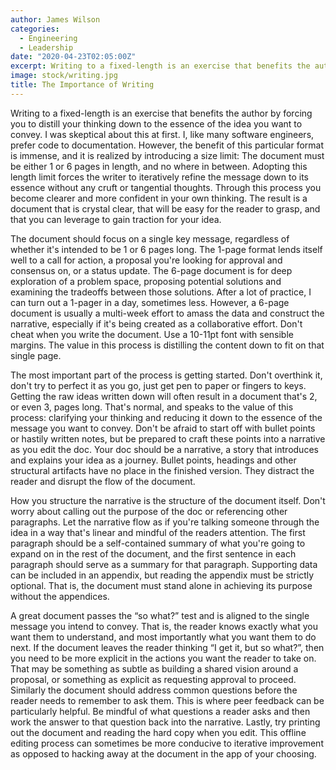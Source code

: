 ```yaml
---
author: James Wilson
categories:
  - Engineering
  - Leadership
date: "2020-04-23T02:05:00Z"
excerpt: Writing to a fixed-length is an exercise that benefits the author by forcing you to distill your thinking down to the essence of the idea you want to convey. Through this process you become clearer and more confident in your own thinking. The result is a document that is crystal clear, that will be easy for the reader to grasp, and that you can leverage to gain traction for your idea.
image: stock/writing.jpg
title: The Importance of Writing
---
```


Writing to a fixed-length is an exercise that benefits the author by forcing you to distill your thinking down to the essence of the idea you want to convey. I was skeptical about this at first. I, like many software engineers, prefer code to documentation. However, the benefit of this particular format is immense, and it is realized by introducing a size limit: The document must be either 1 or 6 pages in length, and no where in between. Adopting this length limit forces the writer to iteratively refine the message down to its essence without any cruft or tangential thoughts. Through this process you become clearer and more confident in your own thinking. The result is a document that is crystal clear, that will be easy for the reader to grasp, and that you can leverage to gain traction for your idea.

The document should focus on a single key message, regardless of whether it's intended to be 1 or 6 pages long. The 1-page format lends itself well to a call for action, a proposal you're looking for approval and consensus on, or a status update. The 6-page document is for deep exploration of a problem space, proposing potential solutions and examining the tradeoffs between those solutions. After a lot of practice, I can turn out a 1-pager in a day, sometimes less. However, a 6-page document is usually a multi-week effort to amass the data and construct the narrative, especially if it's being created as a collaborative effort. Don't cheat when you write the document. Use a 10-11pt font with sensible margins. The value in this process is distilling the content down to fit on that single page.

The most important part of the process is getting started. Don't overthink it, don't try to perfect it as you go, just get pen to paper or fingers to keys. Getting the raw ideas written down will often result in a document that's 2, or even 3, pages long. That's normal, and speaks to the value of this process: clarifying your thinking and reducing it down to the essence of the message you want to convey. Don't be afraid to start off with bullet points or hastily written notes, but be prepared to craft these points into a narrative as you edit the doc. Your doc should be a narrative, a story that introduces and explains your idea as a journey. Bullet points, headings and other structural artifacts have no place in the finished version. They distract the reader and disrupt the flow of the document.

How you structure the narrative is the structure of the document itself. Don't worry about calling out the purpose of the doc or referencing other paragraphs. Let the narrative flow as if you're talking someone through the idea in a way that's linear and mindful of the readers attention. The first paragraph should be a self-contained summary of what you're going to expand on in the rest of the document, and the first sentence in each paragraph should serve as a summary for that paragraph. Supporting data can be included in an appendix, but reading the appendix must be strictly optional. That is, the document must stand alone in achieving its purpose without the appendices.

A great document passes the “so what?” test and is aligned to the single message you intend to convey. That is, the reader knows exactly what you want them to understand, and most importantly what you want them to do next. If the document leaves the reader thinking “I get it, but so what?”, then you need to be more explicit in the actions you want the reader to take on. That may be something as subtle as building a shared vision around a proposal, or something as explicit as requesting approval to proceed. Similarly the document should address common questions before the reader needs to remember to ask them. This is where peer feedback can be particularly helpful. Be mindful of what questions a reader asks and then work the answer to that question back into the narrative. Lastly, try printing out the document and reading the hard copy when you edit. This offline editing process can sometimes be more conducive to iterative improvement as opposed to hacking away at the document in the app of your choosing.
